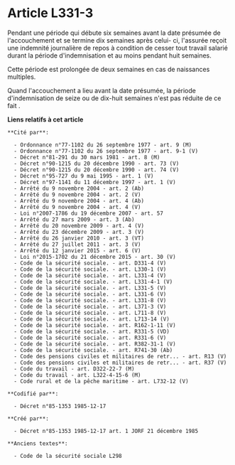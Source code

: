 # Article L331-3

Pendant une période qui débute six semaines avant la date présumée de l'accouchement et se termine dix semaines après celui-
ci, l'assurée reçoit une indemnité journalière de repos à condition de cesser tout travail salarié durant la période
d'indemnisation et au moins pendant huit semaines. 

Cette période est prolongée de deux semaines en cas de naissances multiples. 

Quand l'accouchement a lieu avant la date présumée, la période d'indemnisation de seize ou de dix-huit semaines n'est pas
réduite de ce fait   .

**Liens relatifs à cet article**

	**Cité par**:

	  - Ordonnance n°77-1102 du 26 septembre 1977 - art. 9 (M)
	  - Ordonnance n°77-1102 du 26 septembre 1977 - art. 9-1 (V)
	  - Décret n°81-291 du 30 mars 1981 - art. 8 (M)
	  - Décret n°90-1215 du 20 décembre 1990 - art. 73 (V)
	  - Décret n°90-1215 du 20 décembre 1990 - art. 74 (V)
	  - Décret n°95-727 du 9 mai 1995 - art. 1 (V)
	  - Décret n°97-1141 du 11 décembre 1997 - art. 1 (V)
	  - Arrêté du 9 novembre 2004 - art. 2 (Ab)
	  - Arrêté du 9 novembre 2004 - art. 2 (V)
	  - Arrêté du 9 novembre 2004 - art. 4 (Ab)
	  - Arrêté du 9 novembre 2004 - art. 4 (V)
	  - Loi n°2007-1786 du 19 décembre 2007 - art. 57
	  - Arrêté du 27 mars 2009 - art. 3 (Ab)
	  - Arrêté du 20 novembre 2009 - art. 4 (V)
	  - Arrêté du 23 décembre 2009 - art. 3 (V)
	  - Arrêté du 26 janvier 2010 - art. 3 (VT)
	  - Arrêté du 27 juillet 2011 - art. 3 (V)
	  - Arrêté du 12 janvier 2015 - art. 6 (V)
	  - Loi n°2015-1702 du 21 décembre 2015 - art. 30 (V)
	  - Code de la sécurité sociale. - art. D331-4 (V)
	  - Code de la sécurité sociale. - art. L330-1 (V)
	  - Code de la sécurité sociale. - art. L331-4 (V)
	  - Code de la sécurité sociale. - art. L331-4-1 (V)
	  - Code de la sécurité sociale. - art. L331-5 (V)
	  - Code de la sécurité sociale. - art. L331-6 (V)
	  - Code de la sécurité sociale. - art. L331-8 (V)
	  - Code de la sécurité sociale. - art. L371-3 (V)
	  - Code de la sécurité sociale. - art. L711-8 (V)
	  - Code de la sécurité sociale. - art. L713-14 (V)
	  - Code de la sécurité sociale. - art. R162-1-11 (V)
	  - Code de la sécurité sociale. - art. R331-5 (VD)
	  - Code de la sécurité sociale. - art. R331-6 (V)
	  - Code de la sécurité sociale. - art. R382-31-1 (V)
	  - Code de la sécurité sociale. - art. R741-30 (Ab)
	  - Code des pensions civiles et militaires de retr... - art. R13 (V)
	  - Code des pensions civiles et militaires de retr... - art. R37 (V)
	  - Code du travail - art. D322-22-7 (M)
	  - Code du travail - art. L322-4-15-6 (M)
	  - Code rural et de la pêche maritime - art. L732-12 (V)

	**Codifié par**:

	  - Décret n°85-1353 1985-12-17

	**Créé par**:

	  - Décret n°85-1353 1985-12-17 art. 1 JORF 21 décembre 1985

	**Anciens textes**:

	  - Code de la sécurité sociale L298
